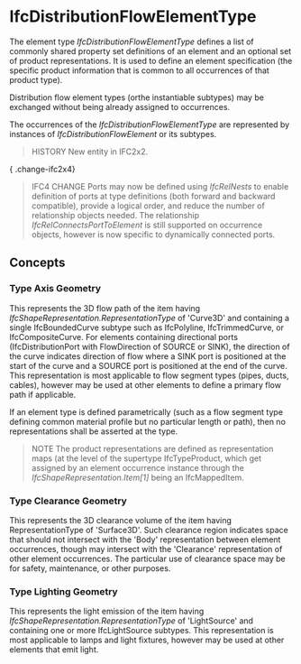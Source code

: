 # IfcDistributionFlowElementType

The element type _IfcDistributionFlowElementType_ defines a list of commonly shared property set definitions of an element and an optional set of product representations. It is used to define an element specification (the specific product information that is common to all occurrences of that product type).

Distribution flow element types (orthe instantiable subtypes) may be exchanged without being already assigned to occurrences.

The occurrences of the _IfcDistributionFlowElementType_ are represented by instances of _IfcDistributionFlowElement_ or its subtypes.

> HISTORY New entity in IFC2x2.

{ .change-ifc2x4}
> IFC4 CHANGE Ports may now be defined using _IfcRelNests_ to enable definition of ports at type definitions (both forward and backward compatible), provide a logical order, and reduce the number of relationship objects needed. The relationship _IfcRelConnectsPortToElement_ is still supported on occurrence objects, however is now specific to dynamically connected ports.

## Concepts

### Type Axis Geometry

This represents the 3D flow path of the item having _IfcShapeRepresentation.RepresentationType_ of 'Curve3D' and containing a single IfcBoundedCurve subtype such as IfcPolyline, IfcTrimmedCurve, or IfcCompositeCurve. For elements containing directional ports (IfcDistributionPort with FlowDirection of SOURCE or SINK), the direction of the curve indicates direction of flow where a SINK port is positioned at the start of the curve and a SOURCE port is positioned at the end of the curve. This representation is most applicable to flow segment types (pipes, ducts, cables), however may be used at other elements to define a primary flow path if applicable.

If an element type is defined parametrically (such as a flow segment type defining common material profile but no particular length or path), then no representations shall be asserted at the type.

> NOTE The product representations are defined as representation maps (at the level of the supertype IfcTypeProduct, which get assigned by an element occurrence instance through the _IfcShapeRepresentation.Item[1]_ being an IfcMappedItem.

### Type Clearance Geometry

This represents the 3D clearance volume of the item having RepresentationType of 'Surface3D'. Such clearance region indicates space that should not intersect with the 'Body' representation between element occurrences, though may intersect with the 'Clearance' representation of other element occurrences. The particular use of clearance space may be for safety, maintenance, or other purposes.

### Type Lighting Geometry

This represents the light emission of the item having _IfcShapeRepresentation.RepresentationType_ of 'LightSource' and containing one or more IfcLightSource subtypes. This representation is most applicable to lamps and light fixtures, however may be used at other elements that emit light.

